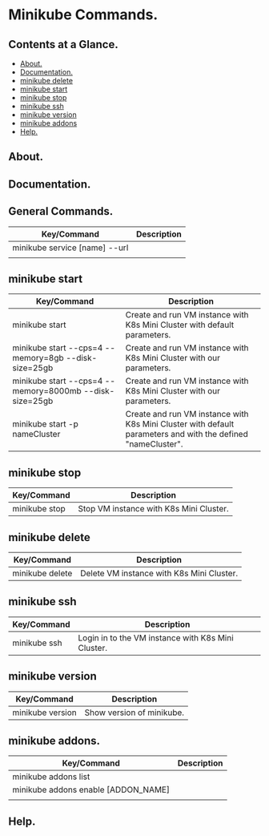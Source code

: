 # Minikube Commands.





## Contents at a Glance.
* [About.](#about)
* [Documentation.](#documentation)
* [minikube delete](#minikube-delete)
* [minikube start](#minikube-start)
* [minikube stop](#minikube-stop)
* [minikube ssh](#minikube-ssh)
* [minikube version](#minikube-version)
* [minikube addons](#minikube-addons)
* [Help.](#help)





## About.





## Documentation.





## General Commands.

| Key/Command                                                        | Description                                                                                                        |
| ------------------------------------------------------------------ | ------------------------------------------------------------------------------------------------------------------ |
| minikube service [name] --url                                      |                                                                                                                    |
|                                                                    |                                                                                                                    |





## minikube start 

| Key/Command                                                        | Description                                                                                                        |
| ------------------------------------------------------------------ | ------------------------------------------------------------------------------------------------------------------ |
| minikube start                                                     | Create and run VM instance with K8s Mini Cluster with default parameters.                                          |
| minikube start --cps=4 --memory=8gb --disk-size=25gb               | Create and run VM instance with K8s Mini Cluster with our parameters.                                              |
| minikube start --cps=4 --memory=8000mb --disk-size=25gb            | Create and run VM instance with K8s Mini Cluster with our parameters.                                              |
| minikube start -p nameCluster                                      | Create and run VM instance with K8s Mini Cluster with default parameters and with the defined "nameCluster".       |





## minikube stop

| Key/Command                                                        | Description                                                             |
| ------------------------------------------------------------------ | ----------------------------------------------------------------------- |
| minikube stop                                                      | Stop VM instance with K8s Mini Cluster.                                 |





## minikube delete

| Key/Command                                                        | Description                                                             |
| ------------------------------------------------------------------ | ----------------------------------------------------------------------- |
| minikube delete                                                    | Delete VM instance with K8s Mini Cluster.                               |





## minikube ssh

| Key/Command                                                        | Description                                                             |
| ------------------------------------------------------------------ | ----------------------------------------------------------------------- |
| minikube ssh                                                       | Login in to the VM instance with K8s Mini Cluster.                      |




## minikube version

| Key/Command                                                        | Description                                                             |
| ------------------------------------------------------------------ | ----------------------------------------------------------------------- |
| minikube version                                                   | Show version of minikube.                                               |





## minikube addons.

| Key/Command                                                        | Description                                                                                                        |
| ------------------------------------------------------------------ | ------------------------------------------------------------------------------------------------------------------ |
| minikube addons list                                               |                                                                                                                    |
| minikube addons enable [ADDON_NAME]                                |                                                                                                                    |
|                                                                    |                                                                                                                    |





## Help.

